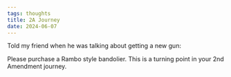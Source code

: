 ```yaml
---
tags: thoughts
title: 2A Journey
date: 2024-06-07
---
```


Told my friend when he was talking about getting a new gun:

Please purchase a Rambo style bandolier. This is a turning point in your 2nd Amendment journey.
